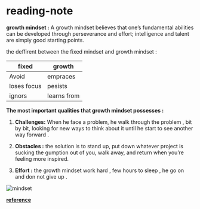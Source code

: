 # reading-note

**growth mindset :**
A growth mindset believes that one’s fundamental abilities can be developed through perseverance and effort; intelligence and talent are simply good starting points.

the deffirent between the fixed mindset and growth mindset :

fixed         |        growth
--------------|----------------
Avoid    |    empraces
loses focus |  pesists 
ignors  | learns from
 
**The most important qualities that growth mindset possesses :**

1. **Challenges:**
When he face a problem, he walk through the problem , bit by bit, looking for new ways to think about it until he start to see another way forward .

2. **Obstacles :**
the solution is to stand up, put down whatever project is sucking the gumption out of you, walk away, and return when you’re feeling more inspired.

3. **Effort :** 
the growth mindset work hard , few hours to sleep , he go on and don not give up .

![mindset](https://image.freepik.com/free-vector/futuristic-knowledge-education-creativity-concept-with-glowing-low-polygonal-open-book-plat-with-brain-as-flower_67515-1015.jpg)


[**reference**](https://www.atlassian.com/blog/inside-atlassian/growth-mindset)

